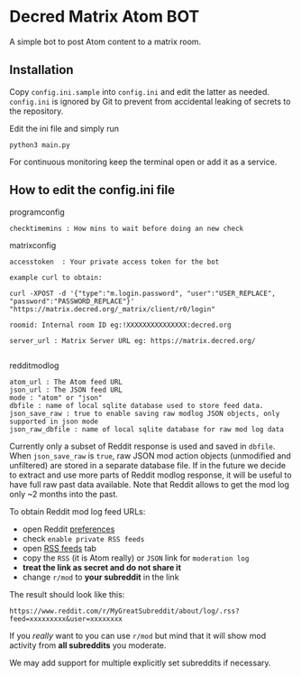 # Decred Matrix Atom BOT

A simple bot to post Atom content to a matrix room.

## Installation 

Copy `config.ini.sample` into `config.ini` and edit the latter as needed. `config.ini` is ignored by Git to prevent from accidental leaking of secrets to the repository.

Edit the ini file and simply run

```
python3 main.py
```

For continuous monitoring keep the terminal open or add it as a service. 

## How to edit the config.ini file


programconfig

```
checktimemins : How mins to wait before doing an new check
```


matrixconfig

```
accesstoken  : Your private access token for the bot

example curl to obtain:

curl -XPOST -d '{"type":"m.login.password", "user":"USER_REPLACE", "password":"PASSWORD_REPLACE"}' "https://matrix.decred.org/_matrix/client/r0/login"

roomid: Internal room ID eg:!XXXXXXXXXXXXXXX:decred.org

server_url : Matrix Server URL eg: https://matrix.decred.org/


```

redditmodlog

```
atom_url : The Atom feed URL
json_url : The JSON feed URL
mode : "atom" or "json"
dbfile : name of local sqlite database used to store feed data.
json_save_raw : true to enable saving raw modlog JSON objects, only supported in json mode
json_raw_dbfile : name of local sqlite database for raw mod log data
```

Currently only a subset of Reddit response is used and saved in `dbfile`. When `json_save_raw` is `true`, raw JSON mod action objects (unmodified and unfiltered) are stored in a separate database file. If in the future we decide to extract and use more parts of Reddit modlog response, it will be useful to have full raw past data available. Note that Reddit allows to get the mod log only ~2 months into the past.

To obtain Reddit mod log feed URLs:

- open Reddit [preferences](https://www.reddit.com/prefs/)
- check `enable private RSS feeds`
- open [RSS feeds](https://www.reddit.com/prefs/feeds/) tab
- copy the `RSS` (it is Atom really) or `JSON` link for `moderation log`
- **treat the link as secret and do not share it**
- change `r/mod` to **your subreddit** in the link

The result should look like this:

    https://www.reddit.com/r/MyGreatSubreddit/about/log/.rss?feed=xxxxxxxxx&user=xxxxxxxx

If you _really_ want to you can use `r/mod` but mind that it will show mod activity from **all subreddits** you moderate.

We may add support for multiple explicitly set subreddits if necessary.
